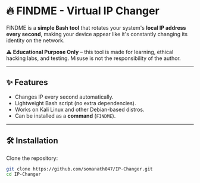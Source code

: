 # 🔥 FINDME - Virtual IP Changer

FINDME is a **simple Bash tool** that rotates your system's **local IP address every second**, making your device appear like it's constantly changing its identity on the network.

⚠️ **Educational Purpose Only** – this tool is made for learning, ethical hacking labs, and testing. Misuse is not the responsibility of the author.

---

## ✨ Features
- Changes IP every second automatically.
- Lightweight Bash script (no extra dependencies).
- Works on Kali Linux and other Debian-based distros.
- Can be installed as a **command** (`FINDME`).

---

## 🛠 Installation
Clone the repository:
```bash
git clone https://github.com/somanath047/IP-Changer.git
cd IP-Changer

